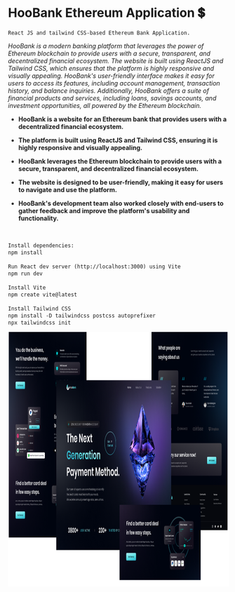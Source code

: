 # HooBank Ethereum Application 💲

```
React JS and tailwind CSS-based Ethereum Bank Application.
```
<p>
    <i>
       HooBank is a modern banking platform that leverages the power of Ethereum blockchain to provide users with a secure, transparent, and decentralized financial ecosystem. The website is built using ReactJS and Tailwind CSS, which ensures that the platform is highly responsive and visually appealing. HooBank's user-friendly interface makes it easy for users to access its features, including account management, transaction history, and balance inquiries. Additionally, HooBank offers a suite of financial products and services, including loans, savings accounts, and investment opportunities, all powered by the Ethereum blockchain.
    </i>
    <br>
    
  <b>

- HooBank is a website for an Ethereum bank that provides users with a decentralized financial ecosystem.
- The platform is built using ReactJS and Tailwind CSS, ensuring it is highly responsive and visually appealing.
- HooBank leverages the Ethereum blockchain to provide users with a secure, transparent, and decentralized financial ecosystem.
- The website is designed to be user-friendly, making it easy for users to navigate and use the platform.
- HooBank's development team also worked closely with end-users to gather feedback and improve the platform's usability and functionality.

  </b>
</p>
<br>

```
Install dependencies:
npm install

Run React dev server (http://localhost:3000) using Vite
npm run dev

Install Vite
npm create vite@latest

Install Tailwind CSS
npm install -D tailwindcss postcss autoprefixer
npx tailwindcss init
```

<div float="right" width="800" height="700">
  <img align="left" height="580" width="1000" src="Thumbnail.png">
</div>

<br>
